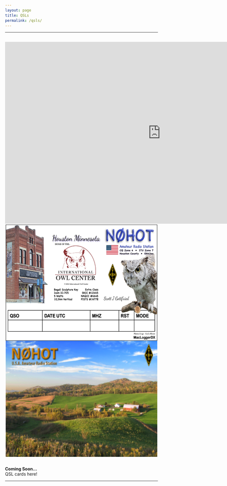 ```yaml
---
layout: page
title: QSLs
permalink: /qsls/
---
```

-------------------------------------------
<br>
<div style="text-align: center">
<iframe frameborder=0 height=600 scrolling=no src='https://www.qsomap.org/QSOmapProduction/qsomapforQRZ.php?call=n0hot' width=1024></iframe>
<img src="/assets/img/QSL-2022-for-Online.png" alt="n0hot" width="500" height="383" align="center"><br>
<img src="/assets/img/QSL-frontForStudioWebsite.png" alt="n0hot" width="500" height="383" align="center">
</div><br>

**Coming Soon...**   
QSL cards here! 

-------------------------------------------
